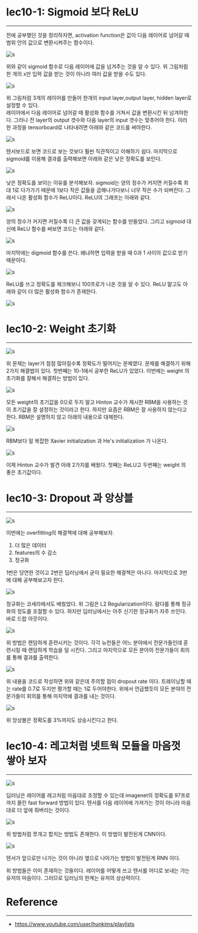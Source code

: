 # lec10-1: Sigmoid 보다 ReLU
-------------------------------------------------
전에 공부했던 것을 정리하자면, activation function은 값이 다음 레이어로 넘어갈 때 범위 안의 값으로 변환시켜주는 함수이다. 

![s](https://4.bp.blogspot.com/-JJZ_aD4NQSc/V7R-xPDV4HI/AAAAAAAAICI/aqW92__BdL8x9-wRuOMRqDKZZXCFohEuwCK4B/s400/ScreenShot_20160812235353.png)

위와 같이 sigmoid 함수로 다음 레이어에 값을 넘겨주는 것을 알 수 있다.
위 그림처럼 한 개의 x만 입력 값을 받는 것이 아니라 여러 값을 받을 수도 있다.

![s](https://3.bp.blogspot.com/-JpRuNAgj80w/V7R_eyXdZPI/AAAAAAAAICQ/aZxOvQIKWmImwRYtxnyM06aFxoROw8j0ACK4B/s400/ScreenShot_20160812235353.png)

위 그림처럼 3개의 레이어를 만들어 한개의 input layer,output layer, hidden layer로 설정할 수 있다.  
레이어에서 다음 레이어로 넘어갈 때 활성화 함수를 거쳐서 값을 변환시킨 뒤 넘겨야한다.
그러나 전 layer의 output 갯수와 다음 layer의 input 갯수는 맞추어야 한다.
이러한 과정을 tensorboard로 나타내려면 아래와 같은 코드를 써야한다.

![s](https://2.bp.blogspot.com/-xIkBYgDcDX8/V7SAMEk7QoI/AAAAAAAAICc/Hh1MEDrFqTo1JLKnPqmBrgCLHq3_ZBWcwCK4B/s400/ScreenShot_20160812235353.png)

텐서보드로 보면 코드로 보는 것보다 훨씬 직관적이고 이해하기 쉽다.
마지막으로 sigmoid를 이용해 결과를 출력해보면 아래와 같은 낮은 정확도를 보인다.

![s](https://3.bp.blogspot.com/-a2eNftZ2qR4/V7SAhUQHB9I/AAAAAAAAICk/zHxOTn2R8moVPfAQOl6zOhfo7Z0aqR6iwCK4B/s400/ScreenShot_20160812235353.png)

낮은 정확도를 보이는 이유를 분석해보자.
sigmoid는 양의 정수가 커지면 커질수록 최대 1로 다가가기 때문에 1보다 작은 값들을 곱해나가다보니 너무 작은 수가 되버린다.
그래서 나온 활성화 함수가 ReLU이다.
ReLU의 그래프는 아래와 같다.

![s](https://4.bp.blogspot.com/-JeinS0FRkHM/V7SBmygqg9I/AAAAAAAAICw/358wzhSaTaMw3V1rFP1SWXf3PC6ccY8fgCK4B/s400/ScreenShot_20160812235353.png)

양의 정수가 커지면 커질수록 더 큰 값을 갖게되는 함수를 만들었다.
그리고 sigmoid 대신에 ReLU 함수를 써보면 코드는 아래와 같다.

![s](https://2.bp.blogspot.com/-5gL197QtDVE/V7SB4ZoGe6I/AAAAAAAAIC4/DQeNCdytB1oSgSO-7L1ZJuJgcSQWEp27QCK4B/s400/ScreenShot_20160812235353.png)

마지막에는 digmoid 함수를 쓴다. 왜냐하면 입력을 받을 때 0과 1 사이의 값으로 받기 때문이다.

![s](https://3.bp.blogspot.com/-rkedE7Z2o8c/V7SCNHrMLII/AAAAAAAAIDE/RRkOL5hcAHoUTT5xDkAKZNOBdmhDNYtBgCK4B/s400/ScreenShot_20160812235353.png)

ReLU를 쓰고 정확도를 체크해보니 100프로가 나온 것을 알 수 있다.
ReLU 말고도 아래와 같이 더 많은 활성화 함수가 존재한다.

![s](https://3.bp.blogspot.com/-W6NF105pyWA/V7SCdmo6QlI/AAAAAAAAIDM/blXjBPfyY7IjhYvnZDasH37BBuNuav1xwCK4B/s400/ScreenShot_20160812235353.png)

# lec10-2: Weight 초기화
-------------------------------------
![s](https://1.bp.blogspot.com/-gd2hk5Wyt38/V7Vsm7fWItI/AAAAAAAAIDg/4wjeUSyfaYoZy16xdO349l_uHSIv1q_UACK4B/s400/ScreenShot_20160811153954.png)

위 문제는 layer가 점점 많아질수록 정확도가 떨어지는 문제였다.
문제를 해결하기 위해 2가지 해결법이 있다.
첫번째는 10-1에서 공부한 ReLU가 있었다.
이번에는 weight 의 초기화를 잘해서 해결하는 방법이 있다.

![s](https://2.bp.blogspot.com/-qh62cFk-Sss/V7VtL6PL4MI/AAAAAAAAIDo/4BI5kgCsQzc-OLytylUfVx9vHhIOEY1uACK4B/s400/ScreenShot_20160811153954.png)

모든 weight의 초기값을 0으로 두지 말고 Hinton 교수가 제시한 RBM을 사용하는 것이 초기값을 잘 설정하는 것이라고 한다.
하지만 요즘은 RBM은 잘 사용하지 않는다고 한다.
RBM은 설명하지 않고 아래의 내용으로 대체한다.

![s](https://2.bp.blogspot.com/-9J7ceQN8g2A/V7Vu78y31PI/AAAAAAAAID4/enrJD60hXvYv9dmpFCepQhcnIbmKiyEuQCK4B/s400/ScreenShot_20160811153954.png)

RBM보다 덜 복잡한 Xavier initialization 과 He's initialization 가 나온다.

![s](https://1.bp.blogspot.com/-VMPTKKprIPw/V7VvqVoU7FI/AAAAAAAAIEA/_ShISNvl87cClAKsjwRSK2Ri3AlLzBWZgCK4B/s400/ScreenShot_20160811153954.png)

이제 Hinton 교수가 발견 아래 2가지를 배웠다.
첫째는 ReLU고 두번째는 weight 의 좋은 초기값이다.

# lec10-3: Dropout 과 앙상블
-----------------------------------
![s](https://1.bp.blogspot.com/-HA5nF8rc39g/V7Vwr5ECtMI/AAAAAAAAIEQ/VDCtPOALrkYa6yLz5JFVK9pD99Mz9joSwCK4B/s400/ScreenShot_20160811153954.png)

이번에는 overfitting의 해결책에 대해 공부해보자.

1. 더 많은 데이터
2. features의 수 감소
3. 정규화

1번은 당연한 것이고 2번은 딥러닝에서 굳이 필요한 해결책은 아니다.
마지막으로 3번에 대해 공부해보고자 한다.

![s](https://3.bp.blogspot.com/-ysr5WhxGcUA/V7VxMaQSuVI/AAAAAAAAIEY/OIqHiDFCSEkpPI6BhIP5wsM_JevvhP9MACK4B/s400/ScreenShot_20160811153954.png)

정규화는 코세라에서도 배웠었다. 
위 그림은 L2 Regularization이다. 람다를 통해 정규화의 정도를 조절할 수 있다.
하지만 딥러닝에서는 아주 신기한 정규화가 자주 쓰인다.
바로 드랍 아웃이다.

![s](https://4.bp.blogspot.com/-PmUJZ8gn5G8/V7VxjhBa_XI/AAAAAAAAIEk/CTdahkiHDkM7J3RRVd468dCuwmz5UeRJACK4B/s400/ScreenShot_20160811153954.png)

위 방법은 랜덤하게 훈련시키는 것이다.
각각 뉴런들은 어느 분야에서 전문가들인데 훈련시킬 때 랜덤하게 학습을 덜 시킨다.
그리고 마지막으로 모든 분야의 전문가들이 회의를 통해 결과를 출력한다.

![s](https://3.bp.blogspot.com/-DXSk-4a_HXU/V7VyDSo6roI/AAAAAAAAIEw/RrSgQ1MEzrUFZkuHaolnFe0Szr74IdYkQCK4B/s400/ScreenShot_20160811153954.png)

위 내용을 코드로 작성하면 위와 같은데 주의할 점이 dropout rate 이다.
트레이닝할 때는 rate를 0.7로 두지만 평가할 때는 1로 두어야한다.
위에서 언급했듯이 모든 분야의 전문가들이 회의를 통해 마지막에 결과를 내는 것이다.

![s](https://1.bp.blogspot.com/-g1LtomM3THA/V7Vyin4LRjI/AAAAAAAAIE8/DadL88uZ7SMqBP9-NEDXz8Rdo2pRaxjEgCK4B/s400/ScreenShot_20160811153954.png)

위 앙상블은 정확도를 3%까지도 상승시킨다고 한다.

# lec10-4: 레고처럼 넷트웍 모듈을 마음껏 쌓아 보자
--------------------------------------------
![s](https://2.bp.blogspot.com/-I2nGQPVEgTo/V7VzMB462EI/AAAAAAAAIFI/ORuFCPk3OPY_l2NIf1bliU43Z51SESXOwCK4B/s400/ScreenShot_20160811153954.png)

딥러닝은 레이어를 레고처럼 마음대로 조정할 수 있는데
imagenet의 정확도를 97프로까지 올린 fast forward 방법이 있다.
텐서를 다음 레이어에 가져가는 것이 아니라 마음대로 더 앞에 줘버리는 것이다.

![s](https://1.bp.blogspot.com/-0OFMJ5V41ic/V7Vzq2mWtsI/AAAAAAAAIFU/U-gb-MwgZl4utTLV-Lf-7JZq2E5KvumDgCK4B/s400/ScreenShot_20160811153954.png)

위 방법처럼 쪼개고 합치는 방법도 존재한다. 
이 방법이 발전된게 CNN이다.

![s](https://3.bp.blogspot.com/-xjoSqneCnZY/V7V0AJXX9uI/AAAAAAAAIFg/rwifC6jTm009LzhRoTESHvoIb_4r8-vLgCK4B/s400/ScreenShot_20160811153954.png)

텐서가 앞으로만 나가는 것이 아니라 옆으로 나아가는 방법이 발전된게 RNN 이다.

위 방법들은 이미 존재하는 것들이다.
레이어를 어떻게 쓰고 텐서를 어디로 보내는 가는 유저의 마음이다.
그러므로 딥러닝의 한계는 유저의 상상력이다.

# Reference
----------------------------------------------------------
* https://www.youtube.com/user/hunkims/playlists
